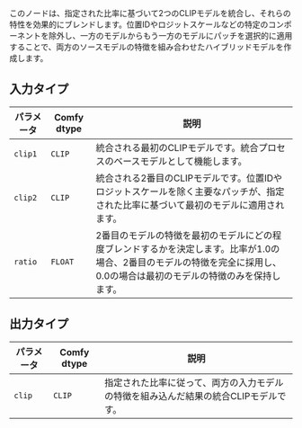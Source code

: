 このノードは、指定された比率に基づいて2つのCLIPモデルを統合し、それらの特性を効果的にブレンドします。位置IDやロジットスケールなどの特定のコンポーネントを除外し、一方のモデルからもう一方のモデルにパッチを選択的に適用することで、両方のソースモデルの特徴を組み合わせたハイブリッドモデルを作成します。

## 入力タイプ

| パラメータ | Comfy dtype | 説明 |
|-----------|-------------|-------------|
| `clip1`   | `CLIP`      | 統合される最初のCLIPモデルです。統合プロセスのベースモデルとして機能します。 |
| `clip2`   | `CLIP`      | 統合される2番目のCLIPモデルです。位置IDやロジットスケールを除く主要なパッチが、指定された比率に基づいて最初のモデルに適用されます。 |
| `ratio`   | `FLOAT`     | 2番目のモデルの特徴を最初のモデルにどの程度ブレンドするかを決定します。比率が1.0の場合、2番目のモデルの特徴を完全に採用し、0.0の場合は最初のモデルの特徴のみを保持します。 |

## 出力タイプ

| パラメータ | Comfy dtype | 説明 |
|-----------|-------------|-------------|
| `clip`    | `CLIP`      | 指定された比率に従って、両方の入力モデルの特徴を組み込んだ結果の統合CLIPモデルです。 |